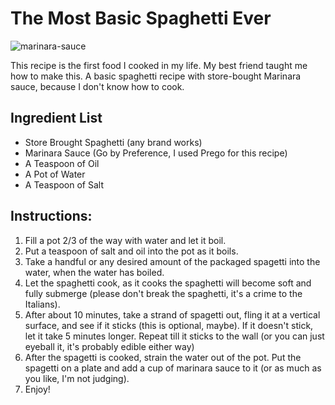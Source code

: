 # The Most Basic Spaghetti Ever
![marinara-sauce](https://github.com/Karinawu1/WebDevClassS24/assets/157532664/f69e1b6a-5781-4c97-8580-1cc651fb1664)

This recipe is the first food I cooked in my life. My best friend taught me how to make this. A basic spaghetti recipe with store-bought Marinara sauce, because I don't know how to cook. 

## Ingredient List 
- Store Brought Spaghetti (any brand works)
- Marinara Sauce (Go by Preference, I used Prego for this recipe)
- A Teaspoon of Oil
- A Pot of Water
- A Teaspoon of Salt

## Instructions: 
1. Fill a pot 2/3 of the way with water and let it boil.
2. Put a teaspoon of salt and oil into the pot as it boils.
3. Take a handful or any desired amount of the packaged spagetti into the water, when the water has boiled.
4. Let the spaghetti cook, as it cooks the spaghetti will become soft and fully submerge (please don't break the spaghetti, it's a crime to the Italians).
5. After about 10 minutes, take a strand of spagetti out, fling it at a vertical surface, and see if it sticks (this is optional, maybe). If it doesn't stick, let it take 5 minutes longer. Repeat till it sticks to the wall (or you can just eyeball it, it's probably edible either way)
6. After the spagetti is cooked, strain the water out of the pot. Put the spagetti on a plate and add a cup of marinara sauce to it (or as much as you like, I'm not judging). 
7. Enjoy!

